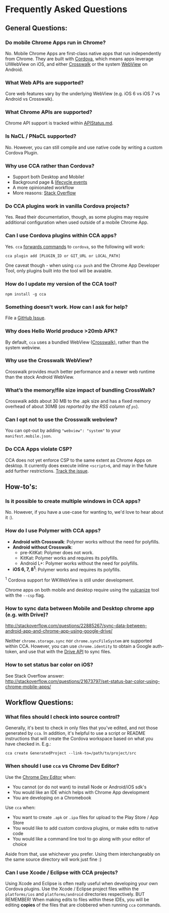 # Frequently Asked Questions

## General Questions:
### Do mobile Chrome Apps run in Chrome?

No. Mobile Chrome Apps are first-class native apps that run independently from Chrome. They are built with [Cordova](https://cordova.apache.org/), which means apps leverage UIWebView on iOS, and either [Crosswalk](https://crosswalk-project.org) or the system [WebView](http://developer.android.com/reference/android/webkit/WebView.html) on Android.


### What Web APIs are supported?

Core web features vary by the underlying WebView (e.g. iOS 6 vs iOS 7 vs Android vs Crosswalk).


### What Chrome APIs are supported?

Chrome API support is tracked within [APIStatus.md](https://github.com/MobileChromeApps/mobile-chrome-apps/blob/master/docs/APIStatus.md).


### Is NaCL / PNaCL supported?

No. However, you can still compile and use native code by writing a custom Cordova Plugin.


### Why use CCA rather than Cordova?

- Support both Desktop and Mobile!
- Background page & [lifecycle events](Events.md)
- A more opinionated workflow
- More reasons: [Stack Overflow](http://stackoverflow.com/questions/21684414/reasons-for-porting-a-cordova-app-to-a-mobile-chrome-app/)


### Do CCA plugins work in vanilla Cordova projects?

Yes. Read their documentation, though, as some plugins may require additional configuration when used outside of a mobile Chrome App.


### Can I use Cordova plugins within CCA apps?
Yes. `cca` [forwards commands](http://stackoverflow.com/questions/21886407/chrome-cordova-app-plugin-access/) to `cordova`, so the following will work:

    cca plugin add [PLUGIN_ID or GIT_URL or LOCAL_PATH]

One caveat though - when using `cca push` and the Chrome App Developer Tool, only plugins built into the tool will be avaiable.


### How do I update my version of the CCA tool?

    npm install -g cca


### Something doesn't work. How can I ask for help?

File a [GitHub Issue](https://github.com/MobileChromeApps/mobile-chrome-apps/issues).


### Why does Hello World produce >20mb APK?

By default, `cca` uses a bundled WebView ([Crosswalk](https://crosswalk-project.org)), rather than the system webview.


### Why use the Crosswalk WebView?

Crosswalk provides much better performance and a newer web runtime than the stock Android WebView.


### What’s the memory/file size impact of bundling CrossWalk?

Crosswalk adds about 30 MB to the .apk size and has a fixed memory overhead of about 30MB (_as reported by the RSS column of `ps`_).


### Can I opt not to use the Crosswalk webview?

You can opt-out by adding `"webview": "system"` to your `manifest.mobile.json`.


### Do CCA Apps violate CSP?

CCA does not yet enforce CSP to the same extent as Chrome Apps on desktop. It currently does execute inline `<script>`s, and may in the future add further restrictions. [Track the issue](https://github.com/MobileChromeApps/mobile-chrome-apps/issues/73).


## How-to's:

### Is it possible to create multiple windows in CCA apps?

No. However, if you have a use-case for wanting to, we'd love to hear about it :).


### How do I use Polymer with CCA apps?

* __Android with Crosswalk__: Polymer works without the need for polyfills.
* __Android without Crosswalk__:
  * pre-KitKat: Polymer does not work.
  * KitKat: Polymer works and requires its polyfills.
  * Android L+: Polymer works without the need for polyfills.
* __iOS 6, 7, 8<sup>1</sup>__: Polymer works and requires its polyfills.

<sup>1</sup> Cordova support for WKWebView is still under development.

Chrome apps on both mobile and desktop require using the
[vulcanize](http://www.polymer-project.org/articles/concatenating-web-components.html) tool with the `--csp` flag.


### How to sync data between Mobile and Desktop chrome app (e.g. with Drive)?

http://stackoverflow.com/questions/22885267/sync-data-between-android-app-and-chrome-app-using-google-drive/

Neither `chrome.storage.sync` nor `chrome.syncFileSystem` are supported within CCA. However, you can use `chrome.identity` to obtain a Google auth-token, and use that with the [Drive API](https://developers.google.com/drive/web/quickstart/quickstart-js) to sync files.


### How to set status bar color on iOS?

See Stack Overflow answer: http://stackoverflow.com/questions/21673797/set-status-bar-color-using-chrome-mobile-apps/


## Workflow Questions:

### What files should I check into source control?

Generally, it's best to check in only files that you've edited, and not those generated by `cca`. In addition, it's helpful to use a script or README instructions that will create the Cordova workspace based on what you have checked in. E.g.:

    cca create GeneratedProject --link-to=/path/to/project/src

### When should I use `cca` vs Chrome Dev Editor?

Use the [Chrome Dev Editor](https://chrome.google.com/webstore/detail/chrome-dev-editor-develop/pnoffddplpippgcfjdhbmhkofpnaalpg) when:
- You cannot (or do not want) to install Node or Android/iOS sdk's
- You would like an IDE which helps with Chrome App development
- You are developing on a Chromebook

Use `cca` when:
- You want to create `.apk` or `.ipa` files for upload to the Play Store / App Store
- You would like to add custom cordova plugins, or make edits to native code
- You would like a command line tool to go along with your editor of choice

Aside from that, use whichever you prefer.  Using them interchangeably on the same source directory will work just fine :)

### Can I use Xcode / Eclipse with CCA projects?

Using Xcode and Eclipse is often really useful when developing your own Cordova plugins. Use the Xcode / Eclipse project files within the `platforms/ios` and `platforms/android` directories respectively. BUT REMEMBER! When making edits to files within these IDEs, you will be editing __copies__ of the files that are clobbered when running `cca` commands.
